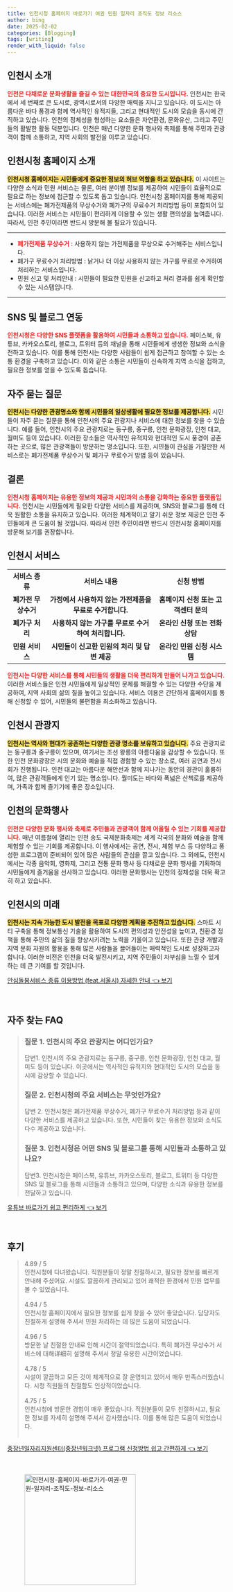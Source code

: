 ```yaml
---
title: 인천시청 홈페이지 바로가기 여권 민원 일자리 조직도 정보 리소스
author: bing
date: 2025-02-02
categories: [Blogging]
tags: [writing]
render_with_liquid: false
---
```



<h2 id='인천시_소개'>인천시 소개</h2>

<p><b><span style="color: #ee2323;">인천은 다채로운 문화생활을 즐길 수 있는 대한민국의 중요한 도시입니다.</span></b> 인천시는 한국에서 세 번째로 큰 도시로, 광역시로서의 다양한 매력을 지니고 있습니다. 이 도시는 아름다운 바다 풍경과 함께 역사적인 유적지들, 그리고 현대적인 도시의 모습을 동시에 간직하고 있습니다. 인천의 정체성을 형성하는 요소들은 자연환경, 문화유산, 그리고 주민들의 활발한 활동 덕분입니다. 인천은 매년 다양한 문화 행사와 축제를 통해 주민과 관광객이 함께 소통하고, 지역 사회의 발전을 이루고 있습니다. </p>

<h2 id='인천시청_홈페이지'>인천시청 홈페이지 소개</h2>

<p><b><span style="background-color: #ffe066;">인천시청 홈페이지는 시민들에게 중요한 정보의 허브 역할을 하고 있습니다.</span></b> 이 사이트는 다양한 소식과 민원 서비스는 물론, 여러 분야별 정보를 제공하여 시민들이 효율적으로 필요로 하는 정보에 접근할 수 있도록 돕고 있습니다. 인천시청 홈페이지를 통해 제공되는 서비스에는 폐가전제품의 무상수거와 폐가구의 무료수거 처리방법 등이 포함되어 있습니다. 이러한 서비스는 시민들이 편리하게 이용할 수 있는 생활 편의성을 높여줍니다. 따라서, 인천 주민이라면 반드시 방문해 볼 필요가 있습니다.</p>

<hr />

<ul>
    <li><b><span style="color: #ee2323;">폐가전제품 무상수거</span></b> : 사용하지 않는 가전제품을 무상으로 수거해주는 서비스입니다.</li>
    <li>폐가구 무료수거 처리방법 : 낡거나 더 이상 사용하지 않는 가구를 무료로 수거하여 처리하는 서비스입니다.</li>
    <li>민원 신고 및 처리안내 : 시민들이 필요한 민원을 신고하고 처리 결과를 쉽게 확인할 수 있는 시스템입니다.</li>
</ul>

<hr />

<h2 id='SNS_및_블로그_연동'>SNS 및 블로그 연동</h2>

<p><b><span style="color: #ee2323;">인천시청은 다양한 SNS 플랫폼을 활용하여 시민들과 소통하고 있습니다.</span></b> 페이스북, 유튜브, 카카오스토리, 블로그, 트위터 등의 채널을 통해 시민들에게 생생한 정보와 소식을 전하고 있습니다. 이를 통해 인천시는 다양한 사람들이 쉽게 접근하고 참여할 수 있는 소통 환경을 구축하고 있습니다. 이와 같은 소통은 시민들이 신속하게 지역 소식을 접하고, 필요한 정보를 얻을 수 있도록 돕습니다.</p>

<h2 id='자주_묻는_질문'>자주 묻는 질문</h2>

<p><b><span style="background-color: #ffe066;">인천시는 다양한 관광명소와 함께 시민들의 일상생활에 필요한 정보를 제공합니다.</span></b> 시민들이 자주 묻는 질문을 통해 인천시의 주요 관광지나 서비스에 대한 정보를 찾을 수 있습니다. 예를 들어, 인천시의 주요 관광지로는 동구릉, 중구릉, 인천 문화광장, 인천 대교, 월미도 등이 있습니다. 이러한 장소들은 역사적인 유적지와 현대적인 도시 풍경이 공존하는 곳으로, 많은 관광객들이 방문하는 명소입니다. 또한, 시민들이 관심을 가질만한 서비스로는 폐가전제품 무상수거 및 폐가구 무료수거 방법 등이 있습니다.</p>

<h2 id='결론'>결론</h2>

<p><b><span style="color: #ee2323;">인천시청 홈페이지는 유용한 정보의 제공과 시민과의 소통을 강화하는 중요한 플랫폼입니다.</span></b> 인천시는 시민들에게 필요한 다양한 서비스를 제공하며, SNS와 블로그를 통해 더욱 원활한 소통을 유지하고 있습니다. 이러한 체계적이고 알기 쉬운 정보 제공은 인천 주민들에게 큰 도움이 될 것입니다. 따라서 인천 주민이라면 반드시 인천시청 홈페이지를 방문해 보기를 권장합니다.</p>

<h2 id='인천시_서비스'>인천시 서비스</h2>

<table>
    <tr>
        <td style="text-align: center; height: 17px;"><b>서비스 종류</b></td>
        <td style="text-align: center; height: 17px;"><b>서비스 내용</b></td>
        <td style="text-align: center; height: 17px;"><b>신청 방법</b></td>
    </tr>
    <tr>
        <td style="text-align: center; height: 17px;"><b>폐가전 무상수거</b></td>
        <td style="text-align: center; height: 17px;"><b>가정에서 사용하지 않는 가전제품을 무료로 수거합니다.</b></td>
        <td style="text-align: center; height: 17px;"><b>홈페이지 신청 또는 고객센터 문의</b></td>
    </tr>
    <tr>
        <td style="text-align: center; height: 17px;"><b>폐가구 처리</b></td>
        <td style="text-align: center; height: 17px;"><b>사용하지 않는 가구를 무료로 수거하여 처리합니다.</b></td>
        <td style="text-align: center; height: 17px;"><b>온라인 신청 또는 전화 상담</b></td>
    </tr>
    <tr>
        <td style="text-align: center; height: 17px;"><b>민원 서비스</b></td>
        <td style="text-align: center; height: 17px;"><b>시민들이 신고한 민원의 처리 및 답변 제공</b></td>
        <td style="text-align: center; height: 17px;"><b>온라인 민원 신청 시스템</b></td>
    </tr>
</table>

<p><b><span style="color: #ee2323;">인천시는 다양한 서비스를 통해 시민들의 생활을 더욱 편리하게 만들어 나가고 있습니다.</span></b> 이러한 서비스들은 인천 시민들에게 일상적인 문제를 해결할 수 있는 다양한 수단을 제공하여, 지역 사회의 삶의 질을 높이고 있습니다. 서비스 이용은 간단하게 홈페이지를 통해 신청할 수 있어, 시민들의 불편함을 최소화하고 있습니다.</p>

<h2 id='인천시_관광지'>인천시 관광지</h2>

<p><b><span style="background-color: #ffe066;">인천시는 역사와 현대가 공존하는 다양한 관광 명소를 보유하고 있습니다.</span></b> 주요 관광지로는 동구릉과 중구릉이 있으며, 여기서는 조선 왕릉의 아름다움을 감상할 수 있습니다. 또한 인천 문화광장은 시의 문화와 예술을 직접 경험할 수 있는 장소로, 여러 공연과 전시회가 진행됩니다. 인천 대교는 아름다운 해안선과 함께 지나가는 동안의 경관이 훌륭하여, 많은 관광객들에게 인기 있는 명소입니다. 월미도는 바다와 폭넓은 산책로를 제공하며, 가족과 함께 즐기기에 좋은 장소입니다.</p>

<h2 id='인천의_문화행사'>인천의 문화행사</h2>

<p><b><span style="color: #ee2323;">인천은 다양한 문화 행사와 축제로 주민들과 관광객이 함께 어울릴 수 있는 기회를 제공합니다.</span></b> 매년 여름철에 열리는 인천 송도 국제문화축제는 세계 각국의 문화와 예술을 함께 체험할 수 있는 기회를 제공합니다. 이 행사에서는 공연, 전시, 체험 부스 등 다양하고 풍성한 프로그램이 준비되어 있어 많은 사람들의 관심을 끌고 있습니다. 그 외에도, 인천시에서는 각종 음악회, 영화제, 그리고 전통 문화 행사 등 다채로운 문화 행사를 기획하여 시민들에게 즐거움을 선사하고 있습니다. 이러한 문화행사는 인천의 정체성을 더욱 확고히 하고 있습니다.</p>

<h2 id='인천시의_미래'>인천시의 미래</h2>

<p><b><span style="background-color: #ffe066;">인천시는 지속 가능한 도시 발전을 목표로 다양한 계획을 추진하고 있습니다.</span></b> 스마트 시티 구축을 통해 정보통신 기술을 활용하여 도시의 편의성과 안전성을 높이고, 친환경 정책을 통해 주민의 삶의 질을 향상시키려는 노력을 기울이고 있습니다. 또한 관광 개발과 지역 문화 자원의 활용을 통해 많은 사람들을 끌어들이는 매력적인 도시로 성장하고자 합니다. 이러한 비전은 인천을 더욱 발전시키고, 지역 주민들이 자부심을 느낄 수 있게 하는 데 큰 기여를 할 것입니다.</p>


<p><a class="click-button" title="안심돌봄서비스 종류 이용방법 (feat.서울시) 자세한 안내" href="https://yellowplanner.github.io/posts/%EC%95%88%EC%8B%AC%EB%8F%8C%EB%B4%84%EC%84%9C%EB%B9%84%EC%8A%A4-%EC%A2%85%EB%A5%98-%EC%9D%B4%EC%9A%A9%EB%B0%A9%EB%B2%95-(feat.%EC%84%9C%EC%9A%B8%EC%8B%9C)-%EC%9E%90%EC%84%B8%ED%95%9C-%EC%95%88%EB%82%B4/" rel="dofollow">안심돌봄서비스 종류 이용방법 (feat.서울시) 자세한 안내 👈 보기</a></p><br>
<h2 id='자주_찾는_FAQ'>자주 찾는 FAQ</h2>
<div itemscope="" itemtype="https://schema.org/FAQPage"> 
    <blockquote> 
        <div itemscope="" itemprop="mainEntity" itemtype="https://schema.org/Question"> 
            <h3 itemprop="name">질문 1. 인천시의 주요 관광지는 어디인가요?</h3> 
            <div itemscope="" itemprop="acceptedAnswer" itemtype="https://schema.org/Answer"> 
                <span itemprop="text"> 
                    <p>답변1. 인천시의 주요 관광지로는 동구릉, 중구릉, 인천 문화광장, 인천 대교, 월미도 등이 있습니다. 이곳에서는 역사적인 유적지와 현대적인 도시의 모습을 동시에 감상할 수 있습니다.</p> 
                </span> 
            </div> 
        </div> 
        <div itemscope="" itemprop="mainEntity" itemtype="https://schema.org/Question"> 
            <h3 itemprop="name">질문 2. 인천시청의 주요 서비스는 무엇인가요?</h3> 
            <div itemscope="" itemprop="acceptedAnswer" itemtype="https://schema.org/Answer"> 
                <span itemprop="text"> 
                    <p>답변 2. 인천시청은 폐가전제품 무상수거, 폐가구 무료수거 처리방법 등과 같이 다양한 서비스를 제공하고 있습니다. 또한, 시민들이 찾는 유용한 정보와 소식도 다수 제공하고 있습니다.</p> 
                </span> 
            </div> 
        </div> 
        <div itemscope="" itemprop="mainEntity" itemtype="https://schema.org/Question"> 
            <h3 itemprop="name">질문 3. 인천시청은 어떤 SNS 및 블로그를 통해 시민들과 소통하고 있나요?</h3> 
            <div itemscope="" itemprop="acceptedAnswer" itemtype="https://schema.org/Answer"> 
                <span itemprop="text"> 
                    <p>답변3. 인천시청은 페이스북, 유튜브, 카카오스토리, 블로그, 트위터 등 다양한 SNS 및 블로그를 통해 시민들과 소통하고 있으며, 다양한 소식과 유용한 정보를 전달하고 있습니다.</p> 
                </span> 
            </div> 
        </div> 
    </blockquote> 
</div>
<p><a class="click-button" title="유튜브 바로가기 쉽고 편리하게" href="https://yellowplanner.github.io/posts/%EC%9C%A0%ED%8A%9C%EB%B8%8C-%EB%B0%94%EB%A1%9C%EA%B0%80%EA%B8%B0-%EC%89%BD%EA%B3%A0-%ED%8E%B8%EB%A6%AC%ED%95%98%EA%B2%8C/" rel="dofollow">유튜브 바로가기 쉽고 편리하게 👈 보기</a></p><br>
<h2 id='후기'>후기</h2>
<div itemscope itemtype="https://schema.org/Product">
  <blockquote>
  <div itemprop="review" itemscope itemtype="https://schema.org/Review">
      <div itemprop="reviewRating" itemscope itemtype="https://schema.org/Rating"> <span itemprop="ratingValue">4.89</span> / <span itemprop="bestRating">5</span> </div>
      <span itemprop="reviewBody">인천시청에 다녀왔습니다. 직원분들이 정말 친절하시고, 필요한 정보를 빠르게 안내해 주셨어요. 시설도 깔끔하게 관리되고 있어 쾌적한 환경에서 민원 업무를 볼 수 있었습니다.</span>
  </div>
  <br>
  <div itemprop="review" itemscope itemtype="https://schema.org/Review">
      <div itemprop="reviewRating" itemscope itemtype="https://schema.org/Rating"> <span itemprop="ratingValue">4.94</span> / <span itemprop="bestRating">5</span> </div>
      <span itemprop="reviewBody">인천시청 홈페이지에서 필요한 정보를 쉽게 찾을 수 있어 좋았습니다. 담당자도 친절하게 설명해 주셔서 민원 처리하는 데 많은 도움이 되었습니다.</span>
  </div>
  <br>
  <div itemprop="review" itemscope itemtype="https://schema.org/Review">
      <div itemprop="reviewRating" itemscope itemtype="https://schema.org/Rating"> <span itemprop="ratingValue">4.96</span> / <span itemprop="bestRating">5</span> </div>
      <span itemprop="reviewBody">방문한 날 친절한 안내로 인해 시간이 절약되었습니다. 특히 폐가전 무상수거 서비스에 대해详细히 설명해 주셔서 정말 유용한 시간이었습니다.</span>
  </div>
  <br>
  <div itemprop="review" itemscope itemtype="https://schema.org/Review">
      <div itemprop="reviewRating" itemscope itemtype="https://schema.org/Rating"> <span itemprop="ratingValue">4.78</span> / <span itemprop="bestRating">5</span> </div>
      <span itemprop="reviewBody">시설이 깔끔하고 모든 것이 체계적으로 잘 운영되고 있어서 매우 만족스러웠습니다. 시청 직원들의 친절함도 인상적이었습니다.</span>
  </div>
  <br>
  <div itemprop="review" itemscope itemtype="https://schema.org/Review">
      <div itemprop="reviewRating" itemscope itemtype="https://schema.org/Rating"> <span itemprop="ratingValue">4.75</span> / <span itemprop="bestRating">5</span> </div>
      <span itemprop="reviewBody">인천시청에 방문한 경험이 매우 좋았습니다. 직원분들이 모두 친절하시고, 필요한 정보를 자세히 설명해 주셔서 감사했습니다. 이를 통해 많은 도움이 되었습니다.</span>
  </div>
  <br>
  </blockquote>
</div>
<p><a class="click-button" title="중장년일자리지원센터(중장년워크넷) 프로그램 신청방법 쉽고 간편하게" href="https://yellowplanner.github.io/posts/%EC%A4%91%EC%9E%A5%EB%85%84%EC%9D%BC%EC%9E%90%EB%A6%AC%EC%A7%80%EC%9B%90%EC%84%BC%ED%84%B0(%EC%A4%91%EC%9E%A5%EB%85%84%EC%9B%8C%ED%81%AC%EB%84%B7)-%ED%94%84%EB%A1%9C%EA%B7%B8%EB%9E%A8-%EC%8B%A0%EC%B2%AD%EB%B0%A9%EB%B2%95-%EC%89%BD%EA%B3%A0-%EA%B0%84%ED%8E%B8%ED%95%98%EA%B2%8C/" rel="dofollow">중장년일자리지원센터(중장년워크넷) 프로그램 신청방법 쉽고 간편하게 👈 보기</a></p><br>
<figure class="image"><img src="https://yellowplanner.github.io/assets/img/thumbnail/인천시청-홈페이지-바로가기-여권-민원-일자리-조직도-정보-리소스.webp" alt="인천시청-홈페이지-바로가기-여권-민원-일자리-조직도-정보-리소스" width="256" height="256"></figure>